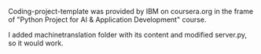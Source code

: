 Coding-project-template was provided by IBM on coursera.org in the frame of "Python Project for AI & Application Development" course.

I added machinetranslation folder with its content and modified server.py, so it would work.
